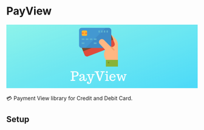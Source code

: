 # PayView
<p align="center"><img src="Art/banner.png"></p>

💳 Payment View library for Credit and Debit Card. 


## Setup

